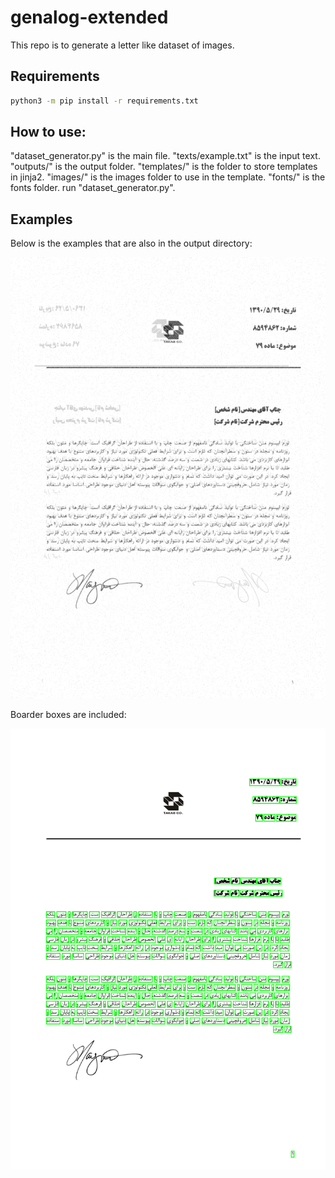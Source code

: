 # genalog-extended
This repo is to generate a letter like dataset of images.

## Requirements
```bash
python3 -m pip install -r requirements.txt
```

## How to use:
"dataset_generator.py" is the main file. 
"texts/example.txt" is the input text. 
"outputs/" is the output folder. 
"templates/" is the folder to store templates in jinja2.
"images/" is the images folder to use in the template.
"fonts/" is the fonts folder.
run "dataset_generator.py".

## Examples
Below is the examples that are also in the output directory:

!["Example Dataset"](output/DEG_BNazanin_11px_0.png)

Boarder boxes are included:

!["Rectified Dataset"](output/BNazanin_11px_bbox-1.png)
